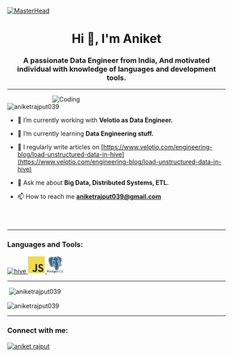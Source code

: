 [![MasterHead](https://www.unikainfocom.in/file/2017/09/bigdata.gif)](https://rishavchanda.io)
<h1 align="center">Hi 👋, I'm Aniket</h1>
<h3 align="center">A passionate Data Engineer from India, And motivated individual with knowledge of languages and development tools.</h3>
<hr>
<img align="right" alt="Coding" width="400" src="https://cdn.dribbble.com/users/1162077/screenshots/3848914/media/320984a9ca58b3c73274c9259ecf6de8.gif">
<p align="left"> <img src="https://komarev.com/ghpvc/?username=aniketrajput039&label=Profile%20views&color=0e75b6&style=flat" alt="aniketrajput039" /> </p>

- 🔭 I’m currently working with **Velotio as Data Engineer.**

- 🌱 I’m currently learning **Data Engineering stuff.**

- 📝 I regularly write articles on [https://www.velotio.com/engineering-blog/load-unstructured-data-in-hive](https://www.velotio.com/engineering-blog/load-unstructured-data-in-hive)

- 💬 Ask me about **Big Data, Distributed Systems, ETL.**

- 📫 How to reach me **aniketrajput039@gmail.com**

<br>
<br>
<hr>
<h3 align="left">Languages and Tools:</h3>
<p align="left"> <a href="https://hive.apache.org/" target="_blank" rel="noreferrer"> <img src="https://www.vectorlogo.zone/logos/apache_hive/apache_hive-icon.svg" alt="hive" width="40" height="40"/> </a> <a href="https://developer.mozilla.org/en-US/docs/Web/JavaScript" target="_blank" rel="noreferrer"> <img src="https://raw.githubusercontent.com/devicons/devicon/master/icons/javascript/javascript-original.svg" alt="javascript" width="40" height="40"/> </a> <a href="https://www.postgresql.org" target="_blank" rel="noreferrer"> <img src="https://raw.githubusercontent.com/devicons/devicon/master/icons/postgresql/postgresql-original-wordmark.svg" alt="postgresql" width="40" height="40"/> </a> </p>
<hr>

<p>&nbsp;<img align="center" src="https://github-readme-stats.vercel.app/api?username=aniketrajput039&show_icons=true&locale=en&theme=onedark" alt="aniketrajput039" /></p>

<p><img align="center" src="https://github-readme-streak-stats.herokuapp.com/?user=Aniketrajput039&theme=black-ice&date_format=j%20M%5B%20Y%5D&background=030101" alt="aniketrajput039" /></p>

<hr>
<h3 align="left">Connect with me:</h3>
<p align="left">
<a href="https://linkedin.com/in/aniket-rajput-b12827171/" target="blank"><img align="center" src="https://raw.githubusercontent.com/rahuldkjain/github-profile-readme-generator/master/src/images/icons/Social/linked-in-alt.svg" alt="aniket rajput" height="30" width="40" /></a>
</p>
